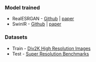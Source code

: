 ### Model trained
- RealESRGAN - [Github](https://github.com/xinntao/Real-ESRGAN) | [paper](https://arxiv.org/abs/2107.10833)
- SwinIR - [Github](https://github.com/JingyunLiang/SwinIR/)  | [paper](https://arxiv.org/abs/2108.10257)

### Datasets
 - Train - [Div2K High Resolution Images](https://www.kaggle.com/datasets/soumikrakshit/div2k-high-resolution-images)
 - Test - [Super Resolution Benchmarks](https://www.kaggle.com/datasets/jesucristo/super-resolution-benchmarks)
